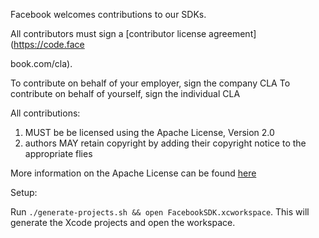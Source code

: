 Facebook welcomes contributions to our SDKs.

All contributors must sign a [contributor license agreement](https://code.face


book.com/cla).

To contribute on behalf of your employer, sign the company CLA
To contribute on behalf of yourself, sign the individual CLA

All contributions:

1. MUST be be licensed using the Apache License, Version 2.0
2. authors MAY retain copyright by adding their copyright notice to the appropriate flies

More information on the Apache License can be found [here](http://www.apache.org/foundation/license-faq.html)

Setup:

Run `./generate-projects.sh && open FacebookSDK.xcworkspace`. This will generate the Xcode projects and open the workspace.
